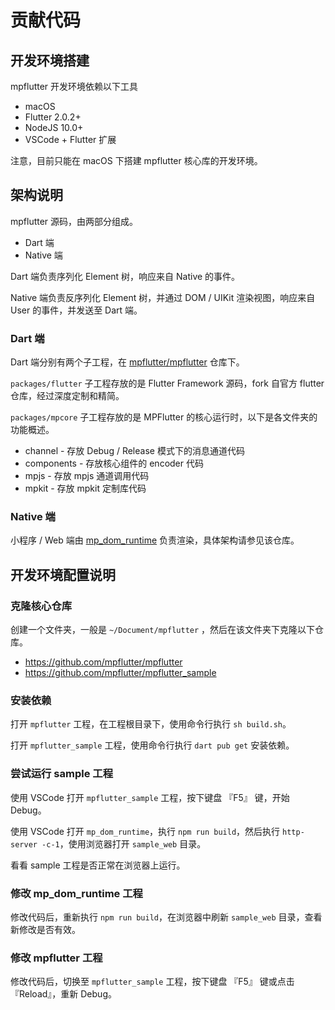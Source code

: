 # 贡献代码

## 开发环境搭建

mpflutter 开发环境依赖以下工具

* macOS 
* Flutter 2.0.2+
* NodeJS 10.0+
* VSCode + Flutter 扩展

注意，目前只能在 macOS 下搭建 mpflutter 核心库的开发环境。

## 架构说明

mpflutter 源码，由两部分组成。

* Dart 端
* Native 端

Dart 端负责序列化 Element 树，响应来自 Native 的事件。

Native 端负责反序列化 Element 树，并通过 DOM / UIKit 渲染视图，响应来自 User 的事件，并发送至 Dart 端。

### Dart 端

Dart 端分别有两个子工程，在 [mpflutter/mpflutter](https://github.com/mpflutter/mpflutter) 仓库下。

`packages/flutter` 子工程存放的是 Flutter Framework 源码，fork 自官方 flutter 仓库，经过深度定制和精简。

`packages/mpcore` 子工程存放的是 MPFlutter 的核心运行时，以下是各文件夹的功能概述。

* channel - 存放 Debug / Release 模式下的消息通道代码
* components - 存放核心组件的 encoder 代码
* mpjs - 存放 mpjs 通道调用代码
* mpkit - 存放 mpkit 定制库代码

### Native 端

小程序 / Web 端由 [mp_dom_runtime](https://github.com/mpflutter/mpflutter/tree/master/packages/mp_dom_runtime) 负责渲染，具体架构请参见该仓库。

## 开发环境配置说明

### 克隆核心仓库

创建一个文件夹，一般是 `~/Document/mpflutter` ，然后在该文件夹下克隆以下仓库。

* https://github.com/mpflutter/mpflutter
* https://github.com/mpflutter/mpflutter_sample

### 安装依赖

打开 `mpflutter` 工程，在工程根目录下，使用命令行执行 `sh build.sh`。

打开 `mpflutter_sample` 工程，使用命令行执行 `dart pub get` 安装依赖。

### 尝试运行 sample 工程

使用 VSCode 打开 `mpflutter_sample` 工程，按下键盘 『F5』 键，开始 Debug。

使用 VSCode 打开 `mp_dom_runtime`，执行 `npm run build`，然后执行 `http-server -c-1`，使用浏览器打开 `sample_web` 目录。

看看 sample 工程是否正常在浏览器上运行。

### 修改 mp_dom_runtime 工程

修改代码后，重新执行 `npm run build`，在浏览器中刷新 `sample_web` 目录，查看新修改是否有效。

### 修改 mpflutter 工程

修改代码后，切换至 `mpflutter_sample` 工程，按下键盘 『F5』 键或点击 『Reload』，重新 Debug。
